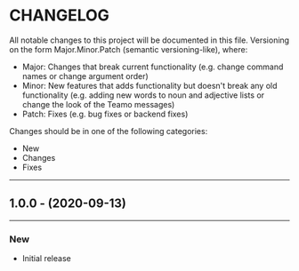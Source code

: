 # CHANGELOG

All notable changes to this project will be documented in this file. Versioning on the form Major.Minor.Patch (semantic versioning-like), where:

- Major: Changes that break current functionality (e.g. change command names or change argument order)
- Minor: New features that adds functionality but doesn't break any old functionality (e.g. adding new words to noun and adjective lists or change the look of the Teamo messages)
- Patch: Fixes (e.g. bug fixes or backend fixes)

Changes should be in one of the following categories:
- New
- Changes
- Fixes
---

## 1.0.0 - (2020-09-13)
---

### New
* Initial release
